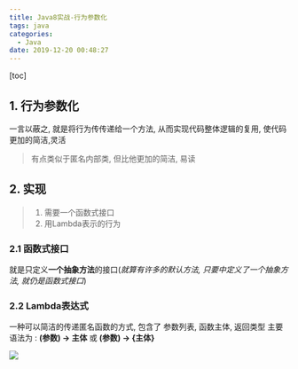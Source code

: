 ```yaml
---
title: Java8实战-行为参数化
tags: java
categories:
  - Java
date: 2019-12-20 00:48:27
---
```

[toc]

## 1. 行为参数化

一言以蔽之, 就是将行为传传递给一个方法, 从而实现代码整体逻辑的复用, 使代码更加的简洁,灵活
> 有点类似于匿名内部类, 但比他更加的简洁, 易读

## 2. 实现

> 1. 需要一个函数式接口
> 2. 用Lambda表示的行为

### 2.1 函数式接口

就是只定义**一个抽象方法**的接口(*就算有许多的默认方法, 只要中定义了一个抽象方法, 就仍是函数式接口*)

### 2.2 Lambda表达式

一种可以简洁的传递匿名函数的方式, 包含了 参数列表, 函数主体, 返回类型
主要语法为 : **(参数) -> 主体** 或 **(参数) -> {主体}**

![](https://mynoteimg.oss-cn-beijing.aliyuncs.com/20191220011408.png)